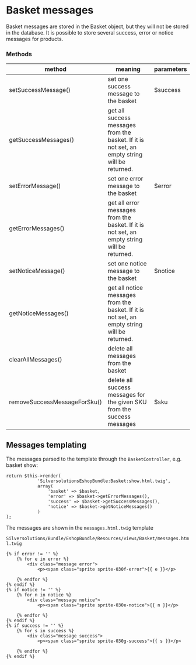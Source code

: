 # Basket messages

Basket messages are stored in the Basket object, but they will not be stored in the database.
It is possible to store several success, error or notice messages for products.

### Methods

|method|meaning|parameters|
|--- |--- |--- |
|setSuccessMessage()|set one success message to the basket|$success|
|getSuccessMessages()|get all success messages from the basket. If it is not set, an empty string will be returned.||
|setErrorMessage()|set one error message to the basket|$error|
|getErrorMessages()|get all error messages from the basket. If it is not set, an empty string will be returned.||
|setNoticeMessage()|set one notice message to the basket|$notice|
|getNoticeMessages()|get all notice messages from the basket. If it is not set, an empty string will be returned.||
|clearAllMessages()|delete all messages from the basket||
|removeSuccessMessageForSku()|delete all success messages for the given SKU from the success messages|$sku|

## Messages templating

The messages parsed to the template through the `BasketController`, e.g. basket show:

``` ph
return $this->render(
            'SilversolutionsEshopBundle:Basket:show.html.twig', 
            array(
                'basket' => $basket,
                'error' => $basket->getErrorMessages(),
                'success' => $basket->getSuccessMessages(),
                'notice' => $basket->getNoticeMessages()
            )
); 
```

The messages are shown in the `messages.html.twig` template

`Silversolutions/Bundle/EshopBundle/Resources/views/Basket/messages.html.twig`

``` html+twig
{% if error != '' %}
    {% for e in error %}
        <div class="message error">
            <p><span class="sprite sprite-030f-error">{{ e }}</p>
        
    {% endfor %}
{% endif %}
{% if notice != '' %}
    {% for n in notice %}
        <div class="message notice">
            <p><span class="sprite sprite-030e-notice">{{ n }}</p>
        
    {% endfor %}
{% endif %}
{% if success != '' %}
    {% for s in success %}
        <div class="message success">
            <p><span class="sprite sprite-030g-success">{{ s }}</p>
        
    {% endfor %}
{% endif %}
```
